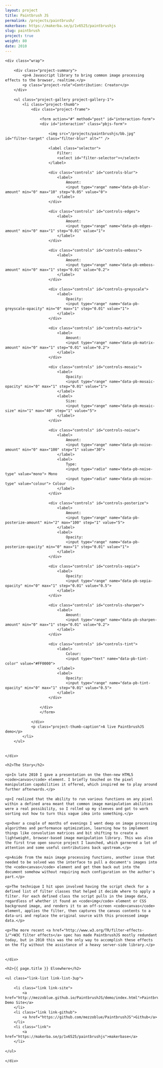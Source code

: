 ```yaml
---
layout: project
title: Paintbrush JS
permalink: /projects/paintbrush/
makerbase: https://makerba.se/p/1v6525/paintbrushjs
slug: paintbrush
project: true
weight: 80
date: 2010
---
```


<section id="summary" class="project-section">

	<div class="wrap">

		<div class="project-summary">
			<p>A Javascript library to bring common image processing effects to the browser, realtime.</p>
			<p class="project-role">Contribution: Creator</p>
		</div>

		<ul class="project-gallery project-gallery-1">
			<li class="project-thumb">
				<div class="project-frame">

					<form action="#" method="post" id="interaction-form">
					<div id="interaction" class="pbjs-form">

						<img src="/projects/paintbrushjs/bb.jpg" id="filter-target" class="filter-blur" alt="" />

						<label class="selector">
							Filter:
							<select id="filter-selector"></select>
						</label>

						<div class="controls" id="controls-blur">
							<label>
								Amount:
								<input type="range" name="data-pb-blur-amount" min="0" max="10" step="0.05" value="0">
							</label>
						</div>

						<div class="controls" id="controls-edges">
							<label>
								Amount:
								<input type="range" name="data-pb-edges-amount" min="0" max="1" step="0.01" value="1">
							</label>
						</div>

						<div class="controls" id="controls-emboss">
							<label>
								Amount:
								<input type="range" name="data-pb-emboss-amount" min="0" max="1" step="0.01" value="0.2">
							</label>
						</div>

						<div class="controls" id="controls-greyscale">
							<label>
								Opacity:
								<input type="range" name="data-pb-greyscale-opacity" min="0" max="1" step="0.01" value="1">
							</label>
						</div>

						<div class="controls" id="controls-matrix">
							<label>
								Amount:
								<input type="range" name="data-pb-matrix-amount" min="0" max="1" step="0.01" value="0.2">
							</label>
						</div>

						<div class="controls" id="controls-mosaic">
							<label>
								Opacity:
								<input type="range" name="data-pb-mosaic-opacity" min="0" max="1" step="0.01" value="1">
							</label>
							<label>
								Size:
								<input type="range" name="data-pb-mosaic-size" min="1" max="40" step="1" value="5">
							</label>
						</div>

						<div class="controls" id="controls-noise">
							<label>
								Amount:
								<input type="range" name="data-pb-noise-amount" min="0" max="100" step="1" value="30">
							</label>
							<label>
								Type:
								<input type="radio" name="data-pb-noise-type" value="mono"> Mono
								<input type="radio" name="data-pb-noise-type" value="colour"> Colour
							</label>
						</div>

						<div class="controls" id="controls-posterize">
							<label>
								Amount:
								<input type="range" name="data-pb-posterize-amount" min="2" max="100" step="1" value="5">
							</label>
							<label>
								Opacity:
								<input type="range" name="data-pb-posterize-opacity" min="0" max="1" step="0.01" value="1">
							</label>
						</div>

						<div class="controls" id="controls-sepia">
							<label>
								Opacity:
								<input type="range" name="data-pb-sepia-opacity" min="0" max="1" step="0.01" value="0.5">
							</label>
						</div>

						<div class="controls" id="controls-sharpen">
							<label>
								Amount:
								<input type="range" name="data-pb-sharpen-amount" min="0" max="1" step="0.01" value="0.2">
							</label>
						</div>

						<div class="controls" id="controls-tint">
							<label>
								Colour:
								<input type="text" name="data-pb-tint-color" value="#FF0000">
							</label>
							<label>
								Opacity:
								<input type="range" name="data-pb-tint-opacity" min="0" max="1" step="0.01" value="0.5">
							</label>
						</div>
						
					</div>		
					</form>		

				</div>
				<p class="project-thumb-caption">A live PaintbrushJS demo</p>
			</li>
		</ul>


	</div>

</section>


<section id="story" class="project-section project-story">
	<div class="wrap">

	<h2>The Story</h2>

	<p>In late 2010 I gave a presentation on the then-new HTML5 <code>canvas</code> element. I briefly touched on the pixel manipulation capabilities it offered, which inspired me to play around further afterwards.</p>

	<p>I realized that the ability to run various functions on any pixel within a defined area meant that common image manipulation abilities were a real possibility, so I rolled up my sleeves and got to work sorting out how to turn this vague idea into something.</p>

	<p>Over a couple of months of evenings I went deep on image processing algorithms and performance optimization, learning how to implement things like convolution matrices and bit shifting to create a lightweight, browser-based image manipulation library. This was also the first true open source project I launched, which garnered a lot of attention and some useful contributions back upstream.</p>

	<p>Aside from the main image processing functions, another issue that needed to be solved was the interface to pull a document's images into the <code>canvas</code> element and get them back out into the document somehow without requiring much configuration on the author's part.</p>

	<p>The technique I hit upon involved having the script check for a defined list of filter classes that helped it decide where to apply a filter. For each defined class the script pulls in the image data, regardless of whether it found an <code>img</code> element or CSS background image, and renders it to an off-screen <code>canvas</code> element, applies the filter, then captures the canvas contents to a data-uri and replace the original source with this processed image data.</p>

	<p>The more recent <a href="http://www.w3.org/TR/filter-effects-1/">W3C filter effects</a> spec has made PaintbrushJS mostly redundant today, but in 2010 this was the only way to accomplish these effects on the fly without the assistance of a heavy server-side library.</p>


	</div>
</section>


<section id="elsewhere" class="project-section project-elsewhere">
	<div class="wrap">

	<h2>{{ page.title }} Elsewhere</h2>

	<ul class="link-list link-list-3up">

		<li class="link link-site">
			<a href="http://mezzoblue.github.io/PaintbrushJS/demo/index.html">PaintbrushJS Demo Site</a>
		</li>
		<li class="link link-github">
			<a href="https://github.com/mezzoblue/PaintbrushJS">Github</a>
		</li>
		<li class="link">
			<a href="https://makerba.se/p/1v6525/paintbrushjs">makerbase</a>
		</li>

	</ul>

	</div>
</section>



<script type="text/javascript" src="/projects/paintbrushjs/script/common.js"></script>
<script type="text/javascript" src="/projects/paintbrushjs/script/paintbrush.js"></script>
<script type="text/javascript" src="/projects/paintbrushjs/script/playground.js"></script>
